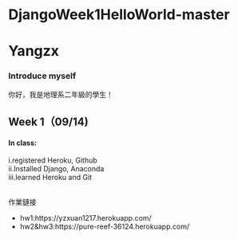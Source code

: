 # DjangoWeek1HelloWorld-master
<h1>Yangzx</h1>
<h3>Introduce myself</h3>
<p>你好，我是地理系二年級的學生！</p>

<h2>Week 1（09/14)</h2>

<h4>In class:</h4>
i.registered Heroku, Github<br>
ii.Installed Django, Anaconda<br>
iii.learned Heroku and Git<br><br>


<n4>作業鏈接</h4>
<ul>
  <li>
  hw1:https://yzxuan1217.herokuapp.com/
  </li>
  <li>
   hw2&hw3:https://pure-reef-36124.herokuapp.com/
  </li>
</ul>
